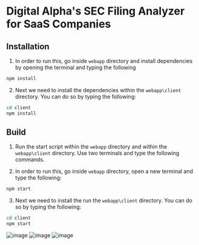 # Digital Alpha's SEC Filing Analyzer for SaaS Companies
## Installation
1) In order to run this, go inside `webapp` directory and install dependencies by opening the terminal and typing the following

```bash
npm install
```

2) Next we need to install the dependencies within the `webapp\client` directory. You can do so by typing the following:

```bash
cd client
npm install
```



## Build

1) Run the start script within the `webapp` directory and within the `webapp\client` directory. Use two terminals and type the following commands.


2) In order to run this, go inside `webapp` directory, open a new terminal and type the following:

```bash
npm start
```

3) Next we need to install the run the `webapp\client` directory. You can do so by typing the following:

```bash
cd client
npm start
```
![image](https://user-images.githubusercontent.com/101931194/159132785-ef5a4074-99f7-44ae-8e77-eb50307b5009.png)
![image](https://user-images.githubusercontent.com/101931194/159132719-37d31fa6-4eef-4e0c-81b6-f991bed57388.png)
![image](https://user-images.githubusercontent.com/101931194/159132711-24967a04-f0e8-4ab5-844e-2460612066e2.png)
